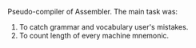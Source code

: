 Pseudo-compiler of Assembler.
The main task was:
1) To catch grammar and vocabulary user's mistakes.
2) To count length of every machine mnemonic.
